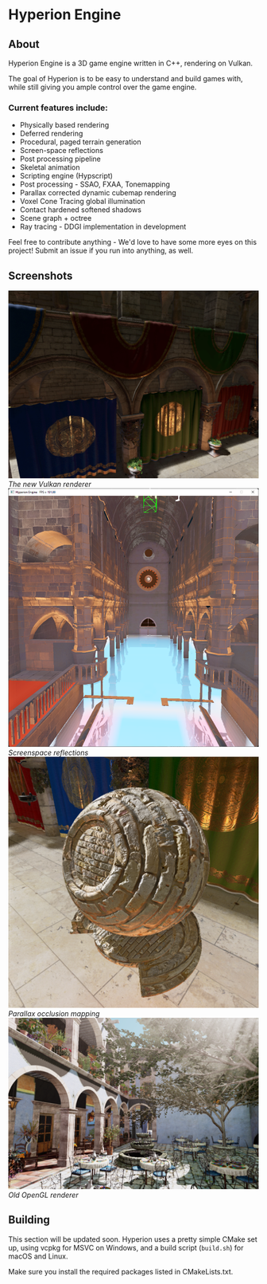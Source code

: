 # Hyperion Engine


## About

Hyperion Engine is a 3D game engine written in C++, rendering on Vulkan.

The goal of Hyperion is to be easy to understand and build games with, while still giving you ample control over the game engine.

### Current features include:
* Physically based rendering
* Deferred rendering
* Procedural, paged terrain generation
* Screen-space reflections
* Post processing pipeline
* Skeletal animation
* Scripting engine (Hypscript)
* Post processing - SSAO, FXAA, Tonemapping
* Parallax corrected dynamic cubemap rendering
* Voxel Cone Tracing global illumination
* Contact hardened softened shadows
* Scene graph + octree
* Ray tracing - DDGI implementation in development

Feel free to contribute anything - We'd love to have some more eyes on this project! Submit an issue if you run into anything, as well.

## Screenshots

![screenshot](/screenshots/sponza-vk.png)
*The new Vulkan renderer*
![screenshot](/screenshots/ssr.png)
*Screenspace reflections*
![screenshot](/screenshots/parallax.png)
*Parallax occlusion mapping*
![screenshot](/screenshots/screenshot1-ogl.PNG)
*Old OpenGL renderer*

## Building

This section will be updated soon. Hyperion uses a pretty simple CMake set up, using vcpkg for MSVC on Windows, and a build script (`build.sh`) for macOS and Linux.

Make sure you install the required packages listed in CMakeLists.txt.

